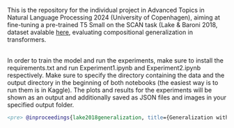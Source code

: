 This is the repository for the individual project in Advanced Topics in Natural Language Processing 2024 (University of Copenhagen), aiming at fine-tuning a pre-trained T5 Small on the SCAN task (Lake & Baroni 2018, dataset avalable [here](https://github.com/brendenlake/SCAN), evaluating compositional generalization in transformers.

<br>
In order to train the model and run the experiments, make sure to install the requirements.txt and run Experiment1.ipynb and Experiment2.ipynb respectively. Make sure to specify the directory containing the data and the output directory in the beginning of both notebooks (the easiest way is to run them is in Kaggle). The plots and results for the experiments will be shown as an output and additionally saved as JSON files and images in your specified output folder.
<br>

```bibtex
<pre> @inproceedings{lake2018generalization, title={Generalization without systematicity: On the compositional skills of sequence-to-sequence recurrent networks}, author={Lake, Brenden and Baroni, Marco}, booktitle={International conference on machine learning}, pages={2873--2882}, year={2018}, organization={PMLR} } </pre>

